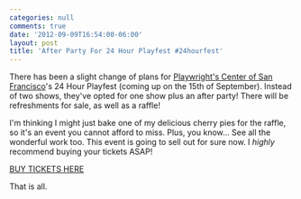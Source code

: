 ```yaml
---
categories: null
comments: true
date: '2012-09-09T16:54:00-06:00'
layout: post
title: 'After Party For 24 Hour Playfest #24hourfest'
---
```


There has been a slight change of plans for [Playwright's Center of San Francisco](http://playwrightscentersf.org/)'s 24 Hour Playfest (coming up on the 15th of September). Instead of two shows, they've opted for one show plus an after party! There will be refreshments for sale, as well as a raffle! 

I'm thinking I might just bake one of my delicious cherry pies for the raffle, so it's an event you cannot afford to miss. Plus, you know... See all the wonderful work too. This event is going to sell out for sure now. I *highly* recommend buying your tickets ASAP!

[BUY TICKETS HERE](http://www.brownpapertickets.com/event/267511)

That is all.